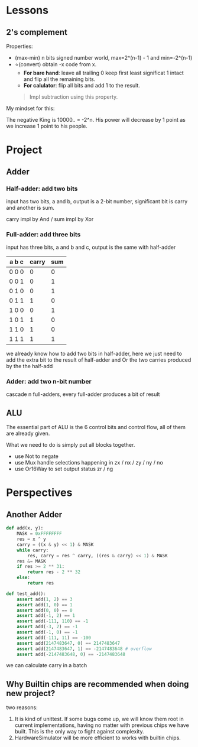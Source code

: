 # Lessons

## 2's complement

Properties:

- (max-min) n bits signed number world, max=2^(n-1) - 1 and min=-2^(n-1)
- ⭐(convert) obtain -x code from x.
    - **For bare hand**: leave all trailing 0 keep first least significat 1 intact and flip all the remaining bits.
    - **For calulator**: flip all bits and add 1 to the result. 
     > Impl subtraction using this property.

My mindset for this:

The negative King is 10000.. = -2^n. His power will decrease by 1 point as we increase 1 point to his people.

# Project

## Adder

### Half-adder: add two bits

input has two bits, a and b, output is a 2-bit number, significant bit is carry and another is sum.

carry impl by And / sum impl by Xor

### Full-adder: add three bits

input has three bits, a and b and c, output is the same with half-adder

a b c | carry | sum
----- |  ---  | -
0 0 0 |  0    | 0
0 0 1 |  0    | 1
0 1 0 |  0    | 1
0 1 1 |  1    | 0
1 0 0 |  0    | 1
1 0 1 |  1    | 0
1 1 0 |  1    | 0
1 1 1 |  1    | 1

we already know how to add two bits in half-adder, here we just need to add the extra bit to the result of half-adder and Or the two carries produced by the the half-add

### Adder: add two n-bit number

cascade n full-adders, every full-adder produces a bit of result


## ALU

The essential part of ALU is the 6 control bits and control flow, all of them are already given.

What we need to do is simply put all blocks together.

- use Not to negate
- use Mux handle selections happening in zx / nx / zy / ny / no
- use Or16Way to set output status zr / ng


# Perspectives

## Another Adder
```python
def add(x, y):
    MASK = 0xFFFFFFFF
    res = x ^ y
    carry = ((x & y) << 1) & MASK
    while carry:
        res, carry = res ^ carry, ((res & carry) << 1) & MASK
    res &= MASK
    if res >= 2 ** 31:
        return res - 2 ** 32
    else:
        return res

def test_add():
    assert add(1, 2) == 3
    assert add(1, 0) == 1
    assert add(0, 0) == 0
    assert add(-1, 2) == 1
    assert add(-111, 110) == -1
    assert add(-3, 2) == -1
    assert add(-1, 0) == -1
    assert add(-111, 11) == -100
    assert add(2147483647, 0) == 2147483647
    assert add(2147483647, 1) == -2147483648 # overflow
    assert add(-2147483648, 0) == -2147483648
```

we can calculate carry in a batch



## Why Builtin chips are recommended when doing new project?
two reasons:
    
1. It is kind of unittest. If some bugs come up, we will know them root in current implementations, having no matter with previous chips we have built. This is the only way to fight against complexity.
2. HardwareSimulator will be more efficient to works with builtin chips.

